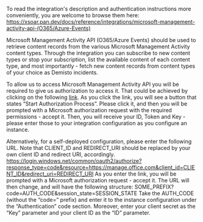 To read the integration's description and authentication instructions more conveniently, you are  welcome to browse them here:
https://xsoar.pan.dev/docs/reference/integrations/microsoft-management-activity-api-(O365/Azure-Events)



Microsoft Management Activity API (O365/Azure Events) should be used to retrieve content records from the various Microsoft Management Activity content types.
Through the integration you can subscribe to new content types or stop your subscription, list the available content of each content type, and most importantly - fetch new content records from content types of your choice as Demisto incidents.

To allow us to access Microsoft Management Activity API you will be required to give us authorization to access it.
That could be achieved by clicking on the following [link](https://oproxy.demisto.ninja/ms-management-api).
As you click the link, you will see a button that states “Start Authorization Process”.
Please click it, and then you will be prompted with a Microsoft authorization request with the required permissions - accept it.
Then, you will receive your ID, Token and Key - please enter those to your integration configuration as you configure an instance.

Alternatively, for a self-deployed configuration, please enter the following URL.
Note that CLIENT_ID and REDIRECT_URI should be replaced by your own client ID and redirect URI, accordingly.
https://login.windows.net/common/oauth2/authorize?response_type=code&resource=https://manage.office.com&client_id=CLIENT_ID&redirect_uri=REDIRECT_URI
As you enter the link, you will be prompted with a Microsoft authorization request - accept it.
The URL will then change, and will have the following structure:
SOME_PREFIX?code=AUTH_CODE&session_state=SESSION_STATE
Take the AUTH_CODE (without the “code=” prefix) and enter it to the instance configuration under the “Authentication” code section.
Moreover, enter your client secret as the “Key” parameter and your client ID as the “ID” parameter. 
